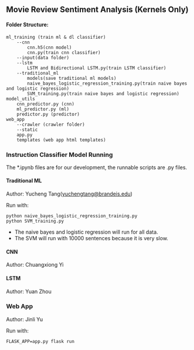 ## Movie Review Sentiment Analysis (Kernels Only)

#### Folder Structure:

```
ml_training (train ml & dl classifier)
	--cnn
	    cnn.h5(cnn model)
	    cnn.py(train cnn classifier)
	--input(data folder)
	--lstm
	    LSTM and Bidirectional LSTM.py(train LSTM classifier)
	--traditional_ml
		models(save traditional ml models)
		naive_bayes_logistic_regression_training.py(train naive bayes and logistic regression)
		SVM_training.py(train naive bayes and logistic regression)
model_utils
    cnn_predictor.py (cnn)
    ml_predictor.py (ml)
    predictor.py (predictor)
web_app
    --crawler (crawler folder)
    --static
    app.py
    templates (web app html templates)
```
### Instruction Classifier Model Running

The *.ipynb files are for our development, the runnable scripts are .py files.

#### Traditional ML 

Author: Yucheng Tang(yuchengtang@brandeis.edu)

Run with:

```
python naive_bayes_logistic_regression_training.py
python SVM_training.py
```

- The naive bayes and logistic regression will run for all data.
- The SVM will run with 10000 sentences because it is very slow.

#### CNN
Author: Chuangxiong Yi



#### LSTM
Author: Yuan Zhou




### Web App

Author: Jinli Yu

Run with:

```
FLASK_APP=app.py flask run
```
